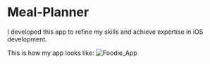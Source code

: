 # Meal-Planner
I developed this app to refine my skills and achieve expertise in iOS development.

This is how my app looks like:
![Foodie_App](https://github.com/user-attachments/assets/67e4ff09-c19b-4bcb-a896-4c54cc6e9f0f)
